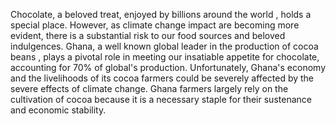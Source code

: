 Chocolate, a beloved treat, enjoyed by billions around the world , holds a special place. However, as climate change impact are becoming more evident, there is a substantial risk to our food sources and beloved indulgences. Ghana, a well known global leader in the production of cocoa beans , plays a pivotal role in meeting our insatiable appetite for chocolate, accounting for 70% of global's production. Unfortunately, Ghana's economy and the livelihoods of its cocoa farmers could be severely affected by the severe effects of climate change. Ghana farmers largely rely on the cultivation of cocoa because it is a necessary staple for their sustenance and economic stability.
